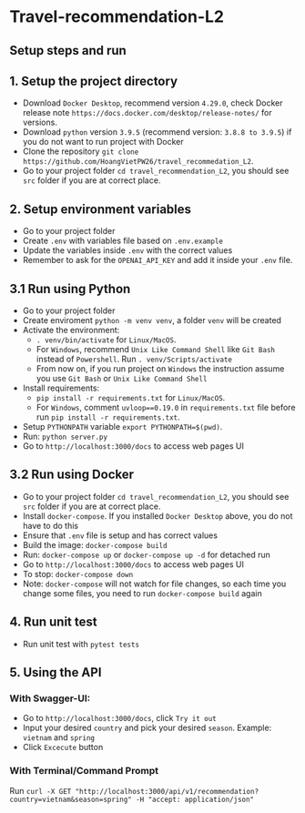 # Travel-recommendation-L2

## Setup steps and run

## 1. Setup the project directory
* Download `Docker Desktop`, recommend version `4.29.0`, check Docker release note `https://docs.docker.com/desktop/release-notes/` for versions.
* Download `python` version `3.9.5` (recommend version: `3.8.8 to 3.9.5`) if you do not want to run project with Docker
* Clone the repository `git clone https://github.com/HoangVietPW26/travel_recommedation_L2`.
* Go to your project folder `cd travel_recommendation_L2`, you should see `src` folder if you are at correct place.

## 2. Setup environment variables
* Go to your project folder
* Create `.env` with variables file based on `.env.example`
* Update the variables inside `.env` with the correct values
* Remember to ask for the `OPENAI_API_KEY` and add it inside your `.env` file.

## 3.1 Run using Python
* Go to your project folder
* Create enviroment `python -m venv venv`, a folder `venv` will be created
* Activate the environment:
    - `. venv/bin/activate` for `Linux/MacOS`.
    - For `Windows`, recommend `Unix Like Command Shell` like `Git Bash` instead of `Powershell`. Run `. venv/Scripts/activate`
    - From now on, if you run project on `Windows` the instruction assume you use `Git Bash` or `Unix Like Command Shell`
* Install requirements: 
    - `pip install -r requirements.txt` for `Linux/MacOS`. 
    - For `Windows`, comment `uvloop==0.19.0` in  `requirements.txt` file before run `pip install -r requirements.txt`.
* Setup `PYTHONPATH` variable `export PYTHONPATH=$(pwd)`.
* Run: `python server.py`
* Go to `http://localhost:3000/docs` to access web pages UI

## 3.2 Run using Docker
* Go to your project folder `cd travel_recommendation_L2`, you should see `src` folder if you are at correct place.
* Install `docker-compose`. If you installed `Docker Desktop` above, you do not have to do this
* Ensure that `.env` file is setup and has correct values
* Build the image: `docker-compose build`
* Run: `docker-compose up` or `docker-compose up -d` for detached run
* Go to `http://localhost:3000/docs` to access web pages UI
* To stop: `docker-compose down`
* Note: `docker-compose` will not watch for file changes, so each time you change some files, you need to run `docker-compose build` again

## 4. Run unit test
* Run unit test with `pytest tests`

## 5. Using the API

### With Swagger-UI:
* Go to `http://localhost:3000/docs`, click `Try it out`
* Input your desired `country` and pick your desired `season`. Example: `vietnam` and `spring`
* Click `Excecute` button

### With Terminal/Command Prompt
Run
`
curl -X GET "http://localhost:3000/api/v1/recommendation?country=vietnam&season=spring" -H "accept: application/json"
`
